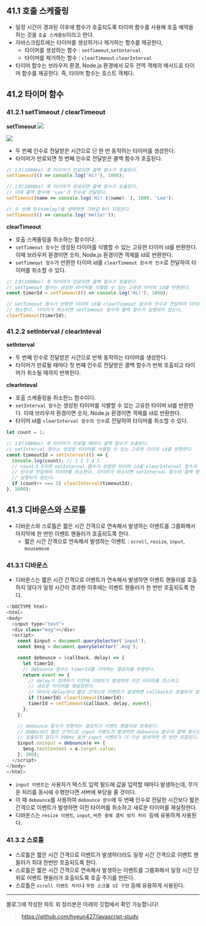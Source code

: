 ## 41.1 호출 스케줄링

- 일정 시간이 경과된 이후에 함수가 호출되도록 타이머 함수를 사용해 호출 예약을 하는 것을 ```호출 스케줄링```이라고 한다.
- 자바스크립트에는 타이머를 생성하거나 제거하는 함수를 제공한다,
  - 타이머를 생성하는 함수 : ```setTimeout```,```setUnterval```
  - 타이머를 제거하는 함수 : ```clearTimeout```.```clearInterval```
- 타이머 합수는 브라우저 환경, Node.js 환경에서 모두 전역 객체의 메서드로 타이머 함수를 제공한다. 즉, 타이머 함수는 호스트 객체다.

## 41.2 타이머 함수

### 41.2.1 setTimeout / clearTimeout

**setTimeout**
![](https://velog.velcdn.com/images/hyeun427/post/6a6255ea-997e-4700-922f-2c2cbfbb0689/image.png)

![](https://velog.velcdn.com/images/hyeun427/post/5a63ee02-e9f4-45e5-8246-4f95795c99d2/image.png)

- 두 번째 인수로 전달받은 시간으로 단 한 번 동작하는 타이머를 생성한다.
- 타이머가 만료되면 첫 번째 인수로 전달받은 콜백 함수가 호출된다.

```js
// 1초(1000ms) 후 타이머가 만료되면 콜백 함수가 호출된다.
setTimeout(() => console.log('Hi!'), 1000);

// 1초(1000ms) 후 타이머가 만료되면 콜백 함수가 호출된다.
// 이때 콜백 함수에 'Lee'가 인수로 전달된다.
setTimeout(name => console.log(`Hi! ${name}.`), 1000, 'Lee');

// 두 번째 인수(delay)를 생략하면 기본값 0이 지정된다.
setTimeout(() => console.log('Hello!'));
```

**clearTimeout**
- 호출 스케줄링을 취소하는 함수이다.
- ```setTimeout 함수```는 생성된 타이머를 식별할 수 있는 고유한 타이머 id를 반환한다. 이때 브라우저 환경이면 숫자, Node.js 환경이면 객체를 id로 반환한다.
- ```setTimeout 함수```가 반환한 타이머 id를 ```clearTimeout 함수의 인수```로 전달하여 타이머를 취소할 수 있다.

```js
// 1초(1000ms) 후 타이머가 만료되면 콜백 함수가 호출된다.
// setTimeout 함수는 생성된 타이머를 식별할 수 있는 고유한 타이머 id를 반환한다.
const timerId = setTimeout(() => console.log('Hi!'), 1000);

// setTimeout 함수가 반환한 타이머 id를 clearTimeout 함수의 인수로 전달하여 타이머를
// 취소한다. 타이머가 취소되면 setTimeout 함수의 콜백 함수가 실행되지 않는다.
clearTimeout(timerId);
```

### 41.2.2 setInterval / clearInteval

**setInterval**
- 두 번째 인수로 전달받은 시간으로 반복 동작하는 타이머를 생성한다.
- 타이머가 만료될 때마다 첫 번쨰 인수로 전달받은 콜백 함수가 반복 호출되고 타이머가 취소될 때까지 반복한다.


**clearInteval**
- 호출 스케줄링을 취소한느 함수이다.
- ```setInterval 함수```는 생성된 타이머를 식별할 수 있는 고유한 타이머 id를 반환한다. 이때 브라우저 환경이면 숫자, Node.js 환경이면 객체를 id로 반환한다.
- 타이머 id를 ```clearInterval 함수의 인수```로 전달하여 타이머를 취소할 수 있다.

```js
let count = 1;

// 1초(1000ms) 후 타이머가 만료될 때마다 콜백 함수가 호출된다.
// setInterval 함수는 생성된 타이머를 식별할 수 있는 고유한 타이머 id를 반환한다.
const timeoutId = setInterval(() => {
  console.log(count); // 1 2 3 4 5
  // count가 5이면 setInterval 함수가 반환한 타이머 id를 clearInterval 함수의
  // 인수로 전달하여 타이머를 취소한다. 타이머가 취소되면 setInterval 함수의 콜백 함수가
  // 실행되지 않는다.
  if (count++ === 5) clearInterval(timeoutId);
}, 1000);
```

## 41.3 디바운스와 스로틀

- 디바운스와 스로틀은 짧은 시간 간격으로 연속해서 발생하는 이벤트를 그룹화해서 마지막에 한 번만 이벤트 핸들러가 호출되도록 한다.
  - 짧은 시간 간격으로 연속해서 발생하는 이벤트 : ```scroll```, ```resize```, ```input```, ```mousemove```

### 41.3.1 디바운스

- 디바운스는 짧은 시간 간격으로 이벤트가 연속해서 발생하면 이벤트 핸들러를 호출하지 않다가 일정 시간이 경과한 이후에는 이벤트 핸들러가 한 번만 호출되도록 한다.

```js
<!DOCTYPE html>
<html>
<body>
  <input type="text">
  <div class="msg"></div>
  <script>
    const $input = document.querySelector('input');
    const $msg = document.querySelector('.msg');

    const debounce = (callback, delay) => {
      let timerId;
      // debounce 함수는 timerId를 기억하는 클로저를 반환한다.
      return event => {
        // delay가 경과하기 이전에 이벤트가 발생하면 이전 타이머를 취소하고
        // 새로운 타이머를 재설정한다.
        // 따라서 delay보다 짧은 간격으로 이벤트가 발생하면 callback은 호출되지 않는다.
        if (timerId) clearTimeout(timerId);
        timerId = setTimeout(callback, delay, event);
      };
    };

    // debounce 함수가 반환하는 클로저가 이벤트 핸들러로 등록된다.
    // 300ms보다 짧은 간격으로 input 이벤트가 발생하면 debounce 함수의 콜백 함수는
    // 호출되지 않다가 300ms 동안 input 이벤트가 더 이상 발생하면 한 번만 호출된다.
    $input.oninput = debounce(e => {
      $msg.textContent = e.target.value;
    }, 300);
  </script>
</body>
</html>
```
- ```input 이벤트```는 사용자가 텍스트 입력 필드에 값을 입력할 때마다 발생하는데, 무거운 처리를 동시에 수행한다면 서버에 부담을 줄 것이다.
- 이 때 ```debounce```를 사용하여 ```debounce 함수```에 두 번째 인수로 전달한 시간보다 짧은 간격으로 이벤트가 발생하면 이전 타이머를 취소하고 새로운 타이머를 재설정한다.
- 디바운스는 ```resize 이벤트```, ```input```, ```버튼 중복 클릭 방지 처리 ```등에 유용하게 사용된다.

### 41.3.2 스로틀

- 스로틀은 짧은 시간 간격으로 이벤트가 발생하더라도 일정 시간 간격으로 이벤트 핸들러가 최대 한번만 호출되도록 한다.
- 스로틀은 짧은 시간 간격으로 연속해서 발생하는 이벤트를 그룹화해서 일정 시간 단위로 이벤트 핸들러가 호출되도록 호출 주기를 만든다.
- 스로틀은 ```scroll 이벤트 처리```나 ```무한 스크롤 UI 구현``` 등에 유용하게 사용된다.


---
블로그에 작성한 파트 외 정리본은 아래의 깃헙에서 확인 가능합니다!
> https://github.com/hyeun427/javascript-study
